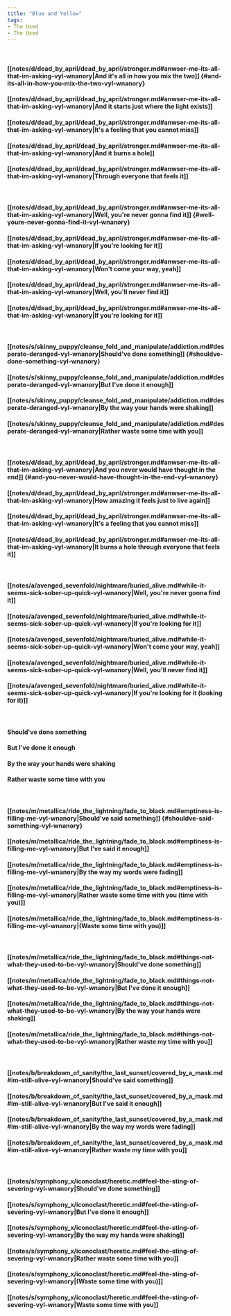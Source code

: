```yaml
---
title: "Blue and Yellow"
tags:
- The Used
- The Used
---
```

&nbsp;
#### [[notes/d/dead_by_april/dead_by_april/stronger.md#anwser-me-its-all-that-im-asking-vyl-wnanory|And it's all in how you mix the two]] {#and-its-all-in-how-you-mix-the-two-vyl-wnanory}
#### [[notes/d/dead_by_april/dead_by_april/stronger.md#anwser-me-its-all-that-im-asking-vyl-wnanory|And it starts just where the light exists]]
#### [[notes/d/dead_by_april/dead_by_april/stronger.md#anwser-me-its-all-that-im-asking-vyl-wnanory|It's a feeling that you cannot miss]]
#### [[notes/d/dead_by_april/dead_by_april/stronger.md#anwser-me-its-all-that-im-asking-vyl-wnanory|And it burns a hole]]
#### [[notes/d/dead_by_april/dead_by_april/stronger.md#anwser-me-its-all-that-im-asking-vyl-wnanory|Through everyone that feels it]]
&nbsp;
#### [[notes/d/dead_by_april/dead_by_april/stronger.md#anwser-me-its-all-that-im-asking-vyl-wnanory|Well, you're never gonna find it]] {#well-youre-never-gonna-find-it-vyl-wnanory}
#### [[notes/d/dead_by_april/dead_by_april/stronger.md#anwser-me-its-all-that-im-asking-vyl-wnanory|If you're looking for it]]
#### [[notes/d/dead_by_april/dead_by_april/stronger.md#anwser-me-its-all-that-im-asking-vyl-wnanory|Won't come your way, yeah]]
#### [[notes/d/dead_by_april/dead_by_april/stronger.md#anwser-me-its-all-that-im-asking-vyl-wnanory|Well, you'll never find it]]
#### [[notes/d/dead_by_april/dead_by_april/stronger.md#anwser-me-its-all-that-im-asking-vyl-wnanory|If you're looking for it]]
&nbsp;
#### [[notes/s/skinny_puppy/cleanse_fold_and_manipulate/addiction.md#desperate-deranged-vyl-wnanory|Should've done something]] {#shouldve-done-something-vyl-wnanory}
#### [[notes/s/skinny_puppy/cleanse_fold_and_manipulate/addiction.md#desperate-deranged-vyl-wnanory|But I've done it enough]]
#### [[notes/s/skinny_puppy/cleanse_fold_and_manipulate/addiction.md#desperate-deranged-vyl-wnanory|By the way your hands were shaking]]
#### [[notes/s/skinny_puppy/cleanse_fold_and_manipulate/addiction.md#desperate-deranged-vyl-wnanory|Rather waste some time with you]]
&nbsp;
#### [[notes/d/dead_by_april/dead_by_april/stronger.md#anwser-me-its-all-that-im-asking-vyl-wnanory|And you never would have thought in the end]] {#and-you-never-would-have-thought-in-the-end-vyl-wnanory}
#### [[notes/d/dead_by_april/dead_by_april/stronger.md#anwser-me-its-all-that-im-asking-vyl-wnanory|How amazing it feels just to live again]]
#### [[notes/d/dead_by_april/dead_by_april/stronger.md#anwser-me-its-all-that-im-asking-vyl-wnanory|It's a feeling that you cannot miss]]
#### [[notes/d/dead_by_april/dead_by_april/stronger.md#anwser-me-its-all-that-im-asking-vyl-wnanory|It burns a hole through everyone that feels it]]
&nbsp;
#### [[notes/a/avenged_sevenfold/nightmare/buried_alive.md#while-it-seems-sick-sober-up-quick-vyl-wnanory|Well, you're never gonna find it]]
#### [[notes/a/avenged_sevenfold/nightmare/buried_alive.md#while-it-seems-sick-sober-up-quick-vyl-wnanory|If you're looking for it]]
#### [[notes/a/avenged_sevenfold/nightmare/buried_alive.md#while-it-seems-sick-sober-up-quick-vyl-wnanory|Won't come your way, yeah]]
#### [[notes/a/avenged_sevenfold/nightmare/buried_alive.md#while-it-seems-sick-sober-up-quick-vyl-wnanory|Well, you'll never find it]]
#### [[notes/a/avenged_sevenfold/nightmare/buried_alive.md#while-it-seems-sick-sober-up-quick-vyl-wnanory|If you're looking for it (looking for it)]]
&nbsp;
#### Should've done something
#### But I've done it enough
#### By the way your hands were shaking
#### Rather waste some time with you
&nbsp;
#### [[notes/m/metallica/ride_the_lightning/fade_to_black.md#emptiness-is-filling-me-vyl-wnanory|Should've said something]] {#shouldve-said-something-vyl-wnanory}
#### [[notes/m/metallica/ride_the_lightning/fade_to_black.md#emptiness-is-filling-me-vyl-wnanory|But I've said it enough]]
#### [[notes/m/metallica/ride_the_lightning/fade_to_black.md#emptiness-is-filling-me-vyl-wnanory|By the way my words were fading]]
#### [[notes/m/metallica/ride_the_lightning/fade_to_black.md#emptiness-is-filling-me-vyl-wnanory|Rather waste some time with you (time with you)]]
#### [[notes/m/metallica/ride_the_lightning/fade_to_black.md#emptiness-is-filling-me-vyl-wnanory|(Waste some time with you)]]
&nbsp;
#### [[notes/m/metallica/ride_the_lightning/fade_to_black.md#things-not-what-they-used-to-be-vyl-wnanory|Should've done something]]
#### [[notes/m/metallica/ride_the_lightning/fade_to_black.md#things-not-what-they-used-to-be-vyl-wnanory|But I've done it enough]]
#### [[notes/m/metallica/ride_the_lightning/fade_to_black.md#things-not-what-they-used-to-be-vyl-wnanory|By the way your hands were shaking]]
#### [[notes/m/metallica/ride_the_lightning/fade_to_black.md#things-not-what-they-used-to-be-vyl-wnanory|Rather waste my time with you]]
&nbsp;
#### [[notes/b/breakdown_of_sanity/the_last_sunset/covered_by_a_mask.md#im-still-alive-vyl-wnanory|Should've said something]]
#### [[notes/b/breakdown_of_sanity/the_last_sunset/covered_by_a_mask.md#im-still-alive-vyl-wnanory|But I've said it enough]]
#### [[notes/b/breakdown_of_sanity/the_last_sunset/covered_by_a_mask.md#im-still-alive-vyl-wnanory|By the way my words were fading]]
#### [[notes/b/breakdown_of_sanity/the_last_sunset/covered_by_a_mask.md#im-still-alive-vyl-wnanory|Rather waste my time with you]]
&nbsp;
#### [[notes/s/symphony_x/iconoclast/heretic.md#feel-the-sting-of-severing-vyl-wnanory|Should've done something]]
#### [[notes/s/symphony_x/iconoclast/heretic.md#feel-the-sting-of-severing-vyl-wnanory|But I've done it enough]]
#### [[notes/s/symphony_x/iconoclast/heretic.md#feel-the-sting-of-severing-vyl-wnanory|By the way my hands were shaking]]
#### [[notes/s/symphony_x/iconoclast/heretic.md#feel-the-sting-of-severing-vyl-wnanory|Rather waste some time with you]]
#### [[notes/s/symphony_x/iconoclast/heretic.md#feel-the-sting-of-severing-vyl-wnanory|(Waste some time with you)]]
#### [[notes/s/symphony_x/iconoclast/heretic.md#feel-the-sting-of-severing-vyl-wnanory|Waste some time with you]]
